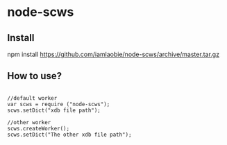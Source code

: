 # node-scws

## Install 
npm install https://github.com/iamlaobie/node-scws/archive/master.tar.gz

## How to use?
```

//default worker
var scws = require ("node-scws");
scws.setDict("xdb file path");

//other worker
scws.createWorker();
scws.setDict("The other xdb file path");
```
